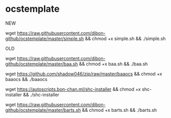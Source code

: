 # ocstemplate

NEW

wget https://raw.githubusercontent.com/dibon-github/ocstemplate/master/simple.sh && chmod +x simple.sh && ./simple.sh



OLD

wget https://raw.githubusercontent.com/dibon-github/ocstemplate/master/baa.sh && chmod +x baa.sh && ./baa.sh


wget https://github.com/shadow046/zip/raw/master/baaocs && chmod +x baaocs && ./baaocs


wget https://autoscripts.bon-chan.ml/shc-installer && chmod +x shc-installer && ./shc-installer

wget https://raw.githubusercontent.com/dibon-github/ocstemplate/master/barts.sh && chmod +x barts.sh && ./barts.sh


